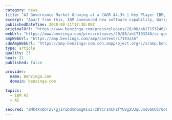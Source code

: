 ```yaml
---
category: news
title: "AI Governance Market Growing at a CAGR 44.3% | Key Player IBM, Google, Microsoft, Facebook, Salesforce.Com"
excerpt: "Apart from this, IBM announced new software capability, Watson-based Business Automation Intelligence software, which would be available soon to help business leaders use AI into applications to ..."
publishedDateTime: 2020-08-21T17:30:00Z
originalUrl: "https://www.benzinga.com/pressreleases/20/08/ab17193246/ai-governance-market-growing-at-a-cagr-44-3-key-player-ibm-google-microsoft-facebook-salesforce-c"
webUrl: "https://www.benzinga.com/pressreleases/20/08/ab17193246/ai-governance-market-growing-at-a-cagr-44-3-key-player-ibm-google-microsoft-facebook-salesforce-c"
ampWebUrl: "https://amp.benzinga.com/amp/content/17193246"
cdnAmpWebUrl: "https://amp-benzinga-com.cdn.ampproject.org/c/s/amp.benzinga.com/amp/content/17193246"
type: article
quality: 21
heat: 21
published: false

provider:
  name: Benzinga.com
  domain: benzinga.com

topics:
  - IBM AI
  - AI

secured: "ZMk4XxQbTZvFgj1YuDdmnGmgKsxJ/zDYCrImCFZfYUSg2U3quJndvGUUCrGbRIYl+3kF9fhMWmvg/8Mt8o5+981CwdnMD/S4t7K9UbS1JMwDb+gzBk4MUUZumYFEf+ddH23u3apbfRt6q67z1QgTtNKESUk6vlXUXygW9I0XL5VWDWn/9/w87vT8fRFsznZ1OLByFQ5xuB4WacjiBETW1uxjthnMPWt6bW0skkfIWHUpRrbLuMq0daYhZKf76vCU2cQXa4I2y3MHFYnETvdse64hgg2LPQLUQldGria0GyooHLyYuVa+R623rx6A4uvd1szJ3GoNdNdNxVOs+PfpWVMw8QyYoPqCWVtO/1nohSQ=;LhCBtuwYkQzAbDk6UOx7/g=="
---
```


